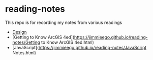 # reading-notes
This repo is for recording my notes from various readings

- [Design](https://jimmieego.github.io/reading-notes/Design.html)
- [Getting to Know ArcGIS 4ed](https://jimmieego.github.io/reading-notes/Getting to Know ArcGIS 4ed.html)
- [JavaScript](https://jimmieego.github.io/reading-notes/JavaScript Notes.html)

